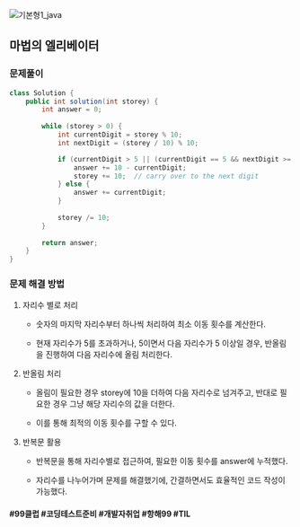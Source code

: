 ![기본형1_java](https://github.com/user-attachments/assets/6ac5189b-a4bd-44ae-a4d4-306d6e777973)

## 마법의 엘리베이터

### 문제풀이

```java
class Solution {
    public int solution(int storey) {
        int answer = 0;
        
        while (storey > 0) {
            int currentDigit = storey % 10;
            int nextDigit = (storey / 10) % 10;

            if (currentDigit > 5 || (currentDigit == 5 && nextDigit >= 5)) {
                answer += 10 - currentDigit;
                storey += 10;  // carry over to the next digit
            } else {
                answer += currentDigit;
            }
            
            storey /= 10;
        }
        
        return answer;
    }
}
```



### 문제 해결 방법

1. 자리수 별로 처리

	- 숫자의 마지막 자리수부터 하나씩 처리하여 최소 이동 횟수를 계산한다.

    - 현재 자리수가 5를 초과하거나, 5이면서 다음 자리수가 5 이상일 경우, 반올림을 진행하여 다음 자리수에 올림 처리한다.

2. 반올림 처리

	- 올림이 필요한 경우 storey에 10을 더하여 다음 자리수로 넘겨주고, 반대로 필요한 경우 그냥 해당 자리수의 값을 더한다.

    - 이를 통해 최적의 이동 횟수를 구할 수 있다.

3. 반복문 활용

	- 반복문을 통해 자리수별로 접근하여, 필요한 이동 횟수를 answer에 누적했다.

    - 자리수를 나누어가며 문제를 해결했기에, 간결하면서도 효율적인 코드 작성이 가능했다.

#### #99클럽 #코딩테스트준비 #개발자취업 #항해99 #TIL
